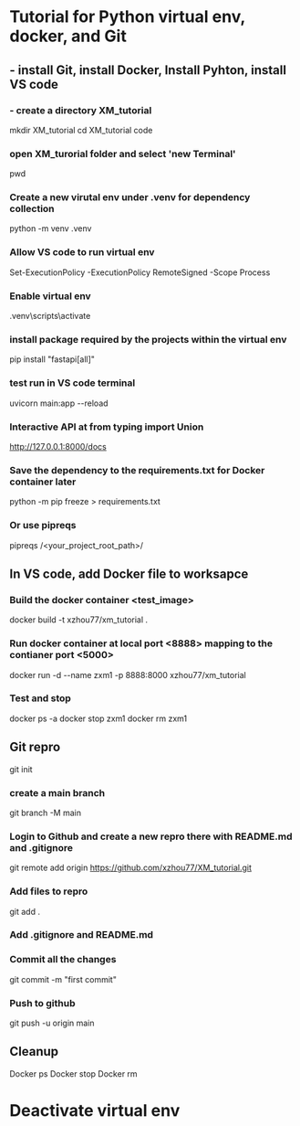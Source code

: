 # Tutorial for Python virtual env, docker, and Git
## - install Git, install Docker, Install Pyhton, install VS code
### - create a directory XM_tutorial
mkdir XM_tutorial
cd XM_tutorial
code
### open XM_turorial folder and select 'new Terminal'
pwd
### Create a new virutal env under .venv for dependency collection 
python -m venv .venv  
### Allow VS code to run virtual env
Set-ExecutionPolicy -ExecutionPolicy RemoteSigned -Scope Process
### Enable virtual env
.venv\scripts\activate
### install package required by the projects within the virtual env
pip install "fastapi[all]"
### test run in VS code terminal 
uvicorn main:app --reload
### Interactive API at from typing import Union
http://127.0.0.1:8000/docs
### Save the dependency to the requirements.txt for Docker container later
python -m pip freeze > requirements.txt 
### Or use pipreqs
pipreqs /<your_project_root_path>/
## In VS code, add Docker file to worksapce
### Build the docker container <test_image>  
docker build -t xzhou77/xm_tutorial .
### Run docker container at local port <8888> mapping to the contianer port <5000> 
docker run -d --name zxm1 -p 8888:8000 xzhou77/xm_tutorial
### Test and stop
docker ps -a
docker stop zxm1
docker rm zxm1
## Git repro
git init
### create a main branch
git branch -M main
### Login to Github and create a new repro there with README.md and .gitignore
git remote add origin https://github.com/xzhou77/XM_tutorial.git
### Add files to repro
git add .
### Add .gitignore and README.md
### Commit all the changes
git commit -m "first commit"
### Push to github
git push -u origin main 
## Cleanup
Docker ps
Docker stop <container id>
Docker rm <container id>
# Deactivate virtual env
